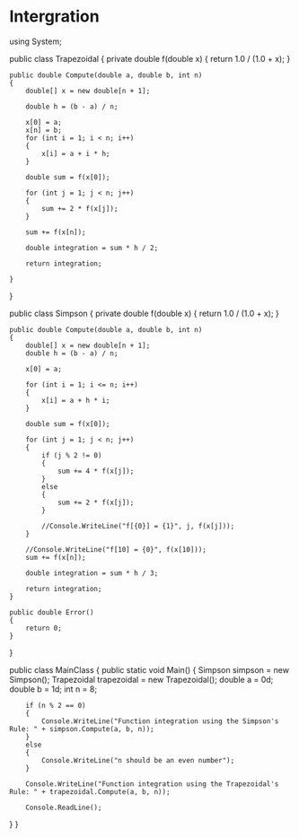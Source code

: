 # Intergration

using System;

public class Trapezoidal
{
    private double f(double x)
    {
        return 1.0 / (1.0 + x);
    }

    public double Compute(double a, double b, int n)
    {
        double[] x = new double[n + 1];

        double h = (b - a) / n;

        x[0] = a;
        x[n] = b;
        for (int i = 1; i < n; i++)
        {
            x[i] = a + i * h;
        }

        double sum = f(x[0]);

        for (int j = 1; j < n; j++)
        {
            sum += 2 * f(x[j]);       
        }

        sum += f(x[n]);

        double integration = sum * h / 2;

        return integration;

    }
}

public class Simpson
{
    private double f(double x)
    {
        return 1.0 / (1.0 + x); 
    }

    public double Compute(double a, double b, int n)
    {
        double[] x = new double[n + 1];
        double h = (b - a) / n;

        x[0] = a;

        for (int i = 1; i <= n; i++)
        {
            x[i] = a + h * i;      
        }

        double sum = f(x[0]);        

        for (int j = 1; j < n; j++)
        {
            if (j % 2 != 0)
            {
                sum += 4 * f(x[j]);
            }
            else
            {
                sum += 2 * f(x[j]);
            }

            //Console.WriteLine("f[{0}] = {1}", j, f(x[j]));
        }

        //Console.WriteLine("f[10] = {0}", f(x[10]));
        sum += f(x[n]);

        double integration = sum * h / 3;

        return integration;
    }

    public double Error()
    {
        return 0;
    }

}

public class MainClass
    {
    public static void Main()
    {
        Simpson simpson = new Simpson();
        Trapezoidal trapezoidal = new Trapezoidal();
        double a = 0d;
        double b = 1d;
        int n = 8;

        if (n % 2 == 0)
        {
            Console.WriteLine("Function integration using the Simpson's Rule: " + simpson.Compute(a, b, n));
        }
        else
        {
            Console.WriteLine("n should be an even number");
        }

        Console.WriteLine("Function integration using the Trapezoidal's Rule: " + trapezoidal.Compute(a, b, n));

        Console.ReadLine();
}
}
